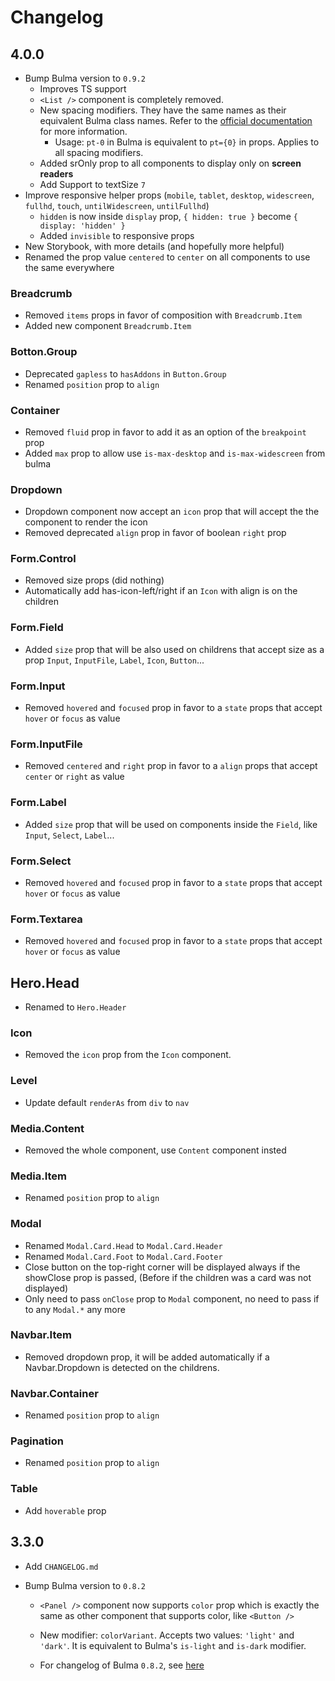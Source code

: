 # Changelog

## 4.0.0

- Bump Bulma version to `0.9.2`
  - Improves TS support
  - `<List />` component is completely removed.
  - New spacing modifiers. They have the same names as their equivalent Bulma class names.
    Refer to the [official documentation](https://bulma.io/documentation/helpers/spacing-helpers/) for more information.
    - Usage: `pt-0` in Bulma is equivalent to `pt={0}` in props. Applies to all spacing modifiers.
  - Added srOnly prop to all components to display only on **screen readers**
  - Add Support to textSize `7`
- Improve responsive helper props (`mobile`, `tablet`, `desktop`, `widescreen`, `fullhd`, `touch`, `untilWidescreen`, `untilFullhd`)
  - `hidden` is now inside `display` prop, `{ hidden: true }` become `{ display: 'hidden' }`
  - Added `invisible` to responsive props
- New Storybook, with more details (and hopefully more helpful)
- Renamed the prop value `centered` to `center` on all components to use the same everywhere

### Breadcrumb
- Removed `items` props in favor of composition with `Breadcrumb.Item`
- Added new component `Breadcrumb.Item`

### Botton.Group
- Deprecated `gapless` to `hasAddons` in `Button.Group`
- Renamed `position` prop to `align`

### Container
- Removed `fluid` prop in favor to add it as an option of the `breakpoint` prop
- Added `max` prop to allow use `is-max-desktop` and `is-max-widescreen` from bulma

### Dropdown
- Dropdown component now accept an `icon` prop that will accept the the component to render the icon
- Removed deprecated `align` prop in favor of boolean `right` prop

### Form.Control
- Removed size props (did nothing)
- Automatically add has-icon-left/right if an `Icon` with align is on the children

### Form.Field
- Added `size` prop that will be also used on childrens that accept size as a prop `Input`, `InputFile`, `Label`, `Icon`, `Button`...

### Form.Input
- Removed `hovered` and `focused` prop in favor to a `state` props that accept `hover` or `focus` as value

### Form.InputFile
- Removed `centered` and `right` prop in favor to a `align` props that accept `center` or `right` as value

### Form.Label
- Added `size` prop that will be used on components inside the `Field`, like `Input`, `Select`, `Label`...

### Form.Select
- Removed `hovered` and `focused` prop in favor to a `state` props that accept `hover` or `focus` as value

### Form.Textarea
- Removed `hovered` and `focused` prop in favor to a `state` props that accept `hover` or `focus` as value

## Hero.Head
- Renamed to `Hero.Header`

### Icon
- Removed the `icon` prop from the `Icon` component.

### Level
- Update default `renderAs` from `div` to `nav`

### Media.Content
- Removed the whole component, use `Content` component insted

### Media.Item
- Renamed `position` prop to `align`

### Modal
- Renamed `Modal.Card.Head` to `Modal.Card.Header`
- Renamed `Modal.Card.Foot` to `Modal.Card.Footer`
- Close button on the top-right corner will be displayed always if the showClose prop is passed, (Before if the children was a card was not displayed)
- Only need to pass `onClose` prop to `Modal` component, no need to pass if to any `Modal.*` any more

### Navbar.Item
- Removed dropdown prop, it will be added automatically if a Navbar.Dropdown is detected on the childrens.

### Navbar.Container
- Renamed `position` prop to `align`

### Pagination
- Renamed `position` prop to `align`

### Table
- Add `hoverable` prop

## 3.3.0

- Add `CHANGELOG.md`

- Bump Bulma version to `0.8.2`

  - `<Panel />` component now supports `color` prop which is exactly the same as
    other component that supports color, like `<Button />`

  - New modifier: `colorVariant`. Accepts two values: `'light'` and `'dark'`.
    It is equivalent to Bulma's `is-light` and `is-dark` modifier.
  
  - For changelog of Bulma `0.8.2`, see [here](https://github.com/jgthms/bulma/blob/master/CHANGELOG.md#082)
